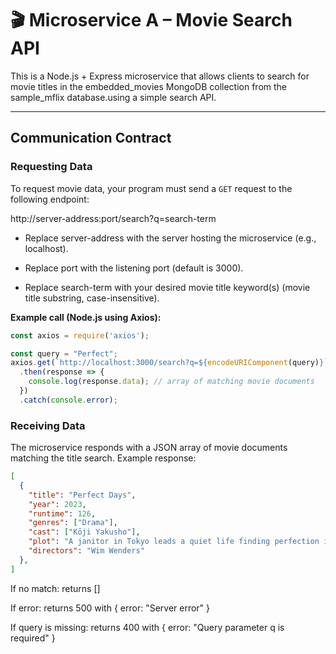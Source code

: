 # 🎬 Microservice A – Movie Search API

This is a Node.js + Express microservice that allows clients to search for movie titles in the embedded_movies MongoDB collection from the sample_mflix database.using a simple search API.

---

## Communication Contract

### Requesting Data

To request movie data, your program must send a `GET` request to the following endpoint:

http://server-address:port/search?q=search-term

* Replace server-address with the server hosting the microservice (e.g., localhost).

* Replace port with the listening port (default is 3000).

* Replace search-term with your desired movie title keyword(s) (movie title substring, case-insensitive).
  
**Example call (Node.js using Axios):** 

```js
const axios = require('axios');

const query = "Perfect";
axios.get(`http://localhost:3000/search?q=${encodeURIComponent(query)}`)
  .then(response => {
    console.log(response.data); // array of matching movie documents
  })
  .catch(console.error);

```


### Receiving Data
The microservice responds with a JSON array of movie documents matching the title search. Example response:

```json
[
  {
    "title": "Perfect Days",
    "year": 2023,
    "runtime": 126,
    "genres": ["Drama"],
    "cast": ["Kōji Yakusho"],
    "plot": "A janitor in Tokyo leads a quiet life finding perfection in small daily routines.",
    "directors": "Wim Wenders"
  },
]
```

If no match: returns []

If error: returns 500 with { error: "Server error" }

If query is missing: returns 400 with { error: "Query parameter q is required" }



